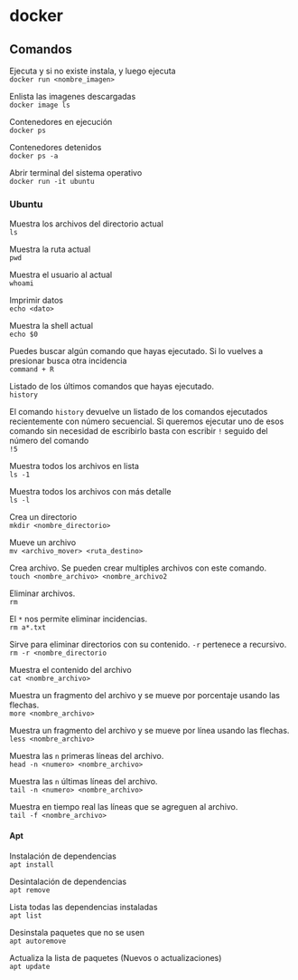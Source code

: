 # docker

## Comandos
Ejecuta y si no existe instala, y luego ejecuta  
`docker run <nombre_imagen>`

Enlista las imagenes descargadas  
`docker image ls`

Contenedores en ejecución  
`docker ps`

Contenedores detenidos   
`docker ps -a`

Abrir terminal del sistema operativo  
`docker run -it ubuntu`

### Ubuntu
Muestra los archivos del directorio actual  
`ls`

Muestra la ruta actual  
`pwd`

Muestra el usuario al actual  
`whoami`

Imprimir datos  
`echo <dato>`

Muestra la shell actual   
`echo $0`

Puedes buscar algún comando que hayas ejecutado. Si lo vuelves a presionar busca otra incidencia   
`command + R`

Listado de los últimos comandos que hayas ejecutado.   
`history`

El comando `history` devuelve un listado de los comandos ejecutados recientemente con número secuencial. Si queremos ejecutar uno de esos comando sin necesidad de escribirlo basta con escribir `!` seguido del número del comando  
`!5`

Muestra todos los archivos en lista  
`ls -1`

Muestra todos los archivos con más detalle  
`ls -l`

Crea un directorio  
`mkdir <nombre_directorio>` 

Mueve un archivo   
`mv <archivo_mover> <ruta_destino>`  

Crea archivo. Se pueden crear multiples archivos con este comando.  
`touch <nombre_archivo> <nombre_archivo2`

Eliminar archivos.  
`rm`  

El `*` nos permite eliminar incidencias.  
`rm a*.txt`

Sirve para eliminar directorios con su contenido. `-r` pertenece a recursivo.  
`rm -r <nombre_directorio`

Muestra el contenido del archivo  
`cat <nombre_archivo>` 

Muestra un fragmento del archivo y se mueve por porcentaje usando las flechas.  
`more <nombre_archivo>` 

Muestra un fragmento del archivo y se mueve por línea usando las flechas.  
`less <nombre_archivo>`  

Muestra las `n` primeras líneas del archivo.  
`head -n <numero> <nombre_archivo>` 

Muestra las `n` últimas líneas del archivo.  
`tail -n <numero> <nombre_archivo>` 

Muestra en tiempo real las líneas que se agreguen al archivo.  
`tail -f <nombre_archivo>` 

#### Apt
Instalación de dependencias  
`apt install`

Desintalación de dependencias  
`apt remove`

Lista todas las dependencias instaladas  
`apt list`

Desinstala paquetes que no se usen  
`apt autoremove`

Actualiza la lista de paquetes (Nuevos o actualizaciones)  
`apt update`